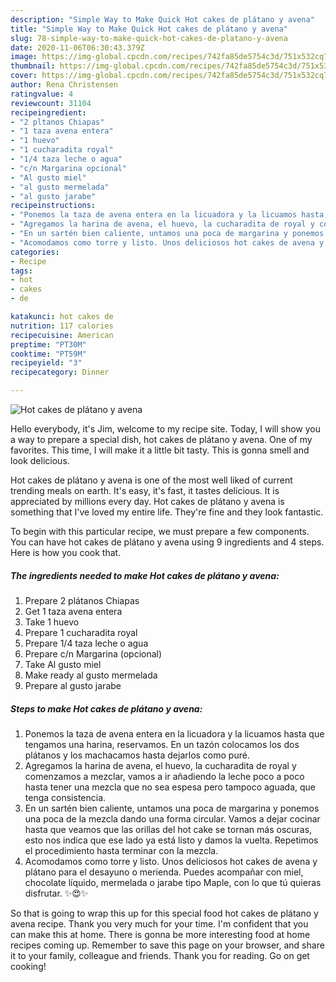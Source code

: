 ```yaml
---
description: "Simple Way to Make Quick Hot cakes de plátano y avena"
title: "Simple Way to Make Quick Hot cakes de plátano y avena"
slug: 78-simple-way-to-make-quick-hot-cakes-de-platano-y-avena
date: 2020-11-06T06:30:43.379Z
image: https://img-global.cpcdn.com/recipes/742fa85de5754c3d/751x532cq70/hot-cakes-de-platano-y-avena-foto-principal.jpg
thumbnail: https://img-global.cpcdn.com/recipes/742fa85de5754c3d/751x532cq70/hot-cakes-de-platano-y-avena-foto-principal.jpg
cover: https://img-global.cpcdn.com/recipes/742fa85de5754c3d/751x532cq70/hot-cakes-de-platano-y-avena-foto-principal.jpg
author: Rena Christensen
ratingvalue: 4
reviewcount: 31104
recipeingredient:
- "2 pltanos Chiapas"
- "1 taza avena entera"
- "1 huevo"
- "1 cucharadita royal"
- "1/4 taza leche o agua"
- "c/n Margarina opcional"
- "Al gusto miel"
- "al gusto mermelada"
- "al gusto jarabe"
recipeinstructions:
- "Ponemos la taza de avena entera en la licuadora y la licuamos hasta que tengamos una harina, reservamos. En un tazón colocamos los dos plátanos y los machacamos hasta dejarlos como puré."
- "Agregamos la harina de avena, el huevo, la cucharadita de royal y comenzamos a mezclar, vamos a ir añadiendo la leche poco a poco hasta tener una mezcla que no sea espesa pero tampoco aguada, que tenga consistencia."
- "En un sartén bien caliente, untamos una poca de margarina y ponemos una poca de la mezcla dando una forma circular. Vamos a dejar cocinar hasta que veamos que las orillas del hot cake se tornan más oscuras, esto nos indica que ese lado ya está listo y damos la vuelta. Repetimos el procedimiento hasta terminar con la mezcla."
- "Acomodamos como torre y listo. Unos deliciosos hot cakes de avena y plátano para el desayuno o merienda. Puedes acompañar con miel, chocolate líquido, mermelada o jarabe tipo Maple, con lo que tú quieras disfrutar. ✨😍✨"
categories:
- Recipe
tags:
- hot
- cakes
- de

katakunci: hot cakes de 
nutrition: 117 calories
recipecuisine: American
preptime: "PT30M"
cooktime: "PT59M"
recipeyield: "3"
recipecategory: Dinner

---
```



![Hot cakes de plátano y avena](https://img-global.cpcdn.com/recipes/742fa85de5754c3d/751x532cq70/hot-cakes-de-platano-y-avena-foto-principal.jpg)

Hello everybody, it's Jim, welcome to my recipe site. Today, I will show you a way to prepare a special dish, hot cakes de plátano y avena. One of my favorites. This time, I will make it a little bit tasty. This is gonna smell and look delicious.



Hot cakes de plátano y avena is one of the most well liked of current trending meals on earth. It's easy, it's fast, it tastes delicious. It is appreciated by millions every day. Hot cakes de plátano y avena is something that I've loved my entire life. They're fine and they look fantastic.


To begin with this particular recipe, we must prepare a few components. You can have hot cakes de plátano y avena using 9 ingredients and 4 steps. Here is how you cook that.

<!--inarticleads1-->

##### The ingredients needed to make Hot cakes de plátano y avena:

1. Prepare 2 plátanos Chiapas
1. Get 1 taza avena entera
1. Take 1 huevo
1. Prepare 1 cucharadita royal
1. Prepare 1/4 taza leche o agua
1. Prepare c/n Margarina (opcional)
1. Take Al gusto miel
1. Make ready al gusto mermelada
1. Prepare al gusto jarabe




<!--inarticleads2-->

##### Steps to make Hot cakes de plátano y avena:

1. Ponemos la taza de avena entera en la licuadora y la licuamos hasta que tengamos una harina, reservamos. En un tazón colocamos los dos plátanos y los machacamos hasta dejarlos como puré.
1. Agregamos la harina de avena, el huevo, la cucharadita de royal y comenzamos a mezclar, vamos a ir añadiendo la leche poco a poco hasta tener una mezcla que no sea espesa pero tampoco aguada, que tenga consistencia.
1. En un sartén bien caliente, untamos una poca de margarina y ponemos una poca de la mezcla dando una forma circular. Vamos a dejar cocinar hasta que veamos que las orillas del hot cake se tornan más oscuras, esto nos indica que ese lado ya está listo y damos la vuelta. Repetimos el procedimiento hasta terminar con la mezcla.
1. Acomodamos como torre y listo. Unos deliciosos hot cakes de avena y plátano para el desayuno o merienda. Puedes acompañar con miel, chocolate líquido, mermelada o jarabe tipo Maple, con lo que tú quieras disfrutar. ✨😍✨




So that is going to wrap this up for this special food hot cakes de plátano y avena recipe. Thank you very much for your time. I'm confident that you can make this at home. There is gonna be more interesting food at home recipes coming up. Remember to save this page on your browser, and share it to your family, colleague and friends. Thank you for reading. Go on get cooking!
